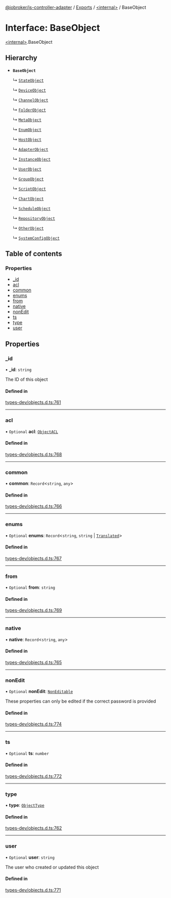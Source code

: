 [@iobroker/js-controller-adapter](../README.md) / [Exports](../modules.md) / [\<internal\>](../modules/internal_.md) / BaseObject

# Interface: BaseObject

[\<internal\>](../modules/internal_.md).BaseObject

## Hierarchy

- **`BaseObject`**

  ↳ [`StateObject`](internal_.StateObject.md)

  ↳ [`DeviceObject`](internal_.DeviceObject.md)

  ↳ [`ChannelObject`](internal_.ChannelObject.md)

  ↳ [`FolderObject`](internal_.FolderObject.md)

  ↳ [`MetaObject`](internal_.MetaObject.md)

  ↳ [`EnumObject`](internal_.EnumObject.md)

  ↳ [`HostObject`](internal_.HostObject.md)

  ↳ [`AdapterObject`](internal_.AdapterObject.md)

  ↳ [`InstanceObject`](internal_.InstanceObject.md)

  ↳ [`UserObject`](internal_.UserObject.md)

  ↳ [`GroupObject`](internal_.GroupObject.md)

  ↳ [`ScriptObject`](internal_.ScriptObject.md)

  ↳ [`ChartObject`](internal_.ChartObject.md)

  ↳ [`ScheduleObject`](internal_.ScheduleObject.md)

  ↳ [`RepositoryObject`](internal_.RepositoryObject.md)

  ↳ [`OtherObject`](internal_.OtherObject.md)

  ↳ [`SystemConfigObject`](internal_.SystemConfigObject.md)

## Table of contents

### Properties

- [\_id](internal_.BaseObject.md#_id)
- [acl](internal_.BaseObject.md#acl)
- [common](internal_.BaseObject.md#common)
- [enums](internal_.BaseObject.md#enums)
- [from](internal_.BaseObject.md#from)
- [native](internal_.BaseObject.md#native)
- [nonEdit](internal_.BaseObject.md#nonedit)
- [ts](internal_.BaseObject.md#ts)
- [type](internal_.BaseObject.md#type)
- [user](internal_.BaseObject.md#user)

## Properties

### \_id

• **\_id**: `string`

The ID of this object

#### Defined in

[types-dev/objects.d.ts:761](https://github.com/ioBroker/ioBroker.js-controller/blob/49d93c99/packages/types-dev/objects.d.ts#L761)

___

### acl

• `Optional` **acl**: [`ObjectACL`](internal_.ObjectACL.md)

#### Defined in

[types-dev/objects.d.ts:768](https://github.com/ioBroker/ioBroker.js-controller/blob/49d93c99/packages/types-dev/objects.d.ts#L768)

___

### common

• **common**: `Record`\<`string`, `any`\>

#### Defined in

[types-dev/objects.d.ts:766](https://github.com/ioBroker/ioBroker.js-controller/blob/49d93c99/packages/types-dev/objects.d.ts#L766)

___

### enums

• `Optional` **enums**: `Record`\<`string`, `string` \| [`Translated`](../modules/internal_.md#translated)\>

#### Defined in

[types-dev/objects.d.ts:767](https://github.com/ioBroker/ioBroker.js-controller/blob/49d93c99/packages/types-dev/objects.d.ts#L767)

___

### from

• `Optional` **from**: `string`

#### Defined in

[types-dev/objects.d.ts:769](https://github.com/ioBroker/ioBroker.js-controller/blob/49d93c99/packages/types-dev/objects.d.ts#L769)

___

### native

• **native**: `Record`\<`string`, `any`\>

#### Defined in

[types-dev/objects.d.ts:765](https://github.com/ioBroker/ioBroker.js-controller/blob/49d93c99/packages/types-dev/objects.d.ts#L765)

___

### nonEdit

• `Optional` **nonEdit**: [`NonEditable`](internal_.NonEditable.md)

These properties can only be edited if the correct password is provided

#### Defined in

[types-dev/objects.d.ts:774](https://github.com/ioBroker/ioBroker.js-controller/blob/49d93c99/packages/types-dev/objects.d.ts#L774)

___

### ts

• `Optional` **ts**: `number`

#### Defined in

[types-dev/objects.d.ts:772](https://github.com/ioBroker/ioBroker.js-controller/blob/49d93c99/packages/types-dev/objects.d.ts#L772)

___

### type

• **type**: [`ObjectType`](../modules/internal_.md#objecttype)

#### Defined in

[types-dev/objects.d.ts:762](https://github.com/ioBroker/ioBroker.js-controller/blob/49d93c99/packages/types-dev/objects.d.ts#L762)

___

### user

• `Optional` **user**: `string`

The user who created or updated this object

#### Defined in

[types-dev/objects.d.ts:771](https://github.com/ioBroker/ioBroker.js-controller/blob/49d93c99/packages/types-dev/objects.d.ts#L771)
